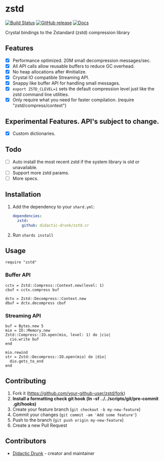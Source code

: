 # zstd
[![Build Status](https://travis-ci.org/didactic-drunk/zstd.cr.svg?branch=master)](https://travis-ci.org/didactic-drunk/zstd.cr)
[![GitHub release](https://img.shields.io/github/release/didactic-drunk/zstd.cr.svg)](https://github.com/didactic-drunk/zstd.cr/releases)
[![Docs](https://img.shields.io/badge/docs-available-brightgreen.svg)](https://didactic-drunk.github.io/zstd.cr/)

Crystal bindings to the Zstandard (zstd) compression library 

## Features
- [x] Performance optimized.  20M small decompression messages/sec.
- [x] All API calls allow reusable buffers to reduce GC overhead.
- [x] No heap allocations after #initialize.
- [x] Crystal IO compatible Streaming API.
- [x] Snappy like buffer API for handling small messages.
- [x] `export ZSTD_CLEVEL=1` sets the default compression level just like the zstd command line utilities.
- [x] Only require what you need for faster compilation. (require "zstd/compress/context")

## Experimental Features.  API's subject to change.
- [x] Custom dictionaries.

## Todo
- [ ] Auto install the most recent zstd if the system library is old or unavailable.
- [ ] Support more zstd params.
- [ ] More specs.

## Installation

1. Add the dependency to your `shard.yml`:

   ```yaml
   dependencies:
     zstd:
       github: didactic-drunk/zstd.cr
   ```

2. Run `shards install`

## Usage

```crystal
require "zstd"
```

### Buffer API

```crystal
cctx = Zstd::Compress::Context.new(level: 1)
cbuf = cctx.compress buf

dctx = Zstd::Decompress::Context.new
dbuf = dctx.decompress cbuf
```

### Streaming API

```crystal
buf = Bytes.new 5
mio = IO::Memory.new
Zstd::Compress::IO.open(mio, level: 1) do |cio|
  cio.write buf
end

mio.rewind
str = Zstd::Decompress::IO.open(mio) do |dio|
  dio.gets_to_end
end
```

## Contributing

1. Fork it (<https://github.com/your-github-user/zstd/fork>)
2. **Install a formatting check git hook (ln -sf ../../scripts/git/pre-commit .git/hooks)**
3. Create your feature branch (`git checkout -b my-new-feature`)
4. Commit your changes (`git commit -am 'Add some feature'`)
5. Push to the branch (`git push origin my-new-feature`)
6. Create a new Pull Request

## Contributors

- [Didactic Drunk](https://github.com/didactic-drunk) - creator and maintainer
